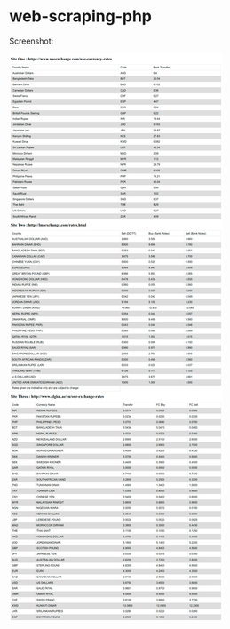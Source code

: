 # web-scraping-php

Screenshot:

![alt text](https://raw.githubusercontent.com/mrron313/web-scraping-php/master/screenshot.png)
